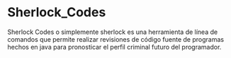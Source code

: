 # Sherlock_Codes
Sherlock Codes o simplemente sherlock es una herramienta de línea de comandos que permite realizar revisiones de código fuente de programas hechos en java para pronosticar el perfil criminal futuro del programador.
